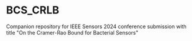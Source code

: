 # BCS_CRLB
Companion repository for IEEE Sensors 2024 conference submission with title "On the Cramer-Rao Bound for Bacterial Sensors"
